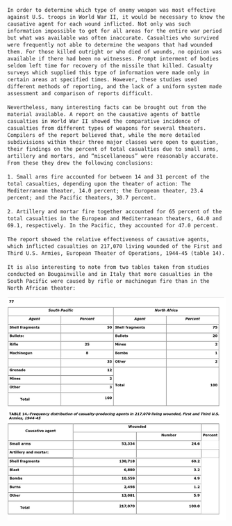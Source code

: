     In order to determine which type of enemy weapon was most effective against U.S. troops in World War II, it would be necessary to know the causative agent for each wound inflicted. Not only was such information impossible to get for all areas for the entire war period but what was available was often inaccurate. Casualties who survived were frequently not able to determine the weapons that had wounded them. For those killed outright or who died of wounds, no opinion was available if there had been no witnesses. Prompt interment of bodies seldom left time for recovery of the missile that killed. Casualty surveys which supplied this type of information were made only in certain areas at specified times. However, these studies used different methods of reporting, and the lack of a uniform system made assessment and comparison of reports difficult.

    Nevertheless, many interesting facts can be brought out from the material available. A report on the causative agents of battle casualties in World War II showed the comparative incidence of casualties from different types of weapons for several theaters. Compilers of the report believed that, while the more detailed subdivisions within their three major classes were open to question, their findings on the percent of total casualties due to small arms, artillery and mortars, and “miscellaneous” were reasonably accurate. From these they drew the following conclusions:

    1. Small arms fire accounted for between 14 and 31 percent of the total casualties, depending upon the theater of action: The Mediterranean theater, 14.0 percent; the European theater, 23.4 percent; and the Pacific theaters, 30.7 percent.

    2. Artillery and mortar fire together accounted for 65 percent of the total casualties in the European and Mediterranean theaters, 64.0 and 69.1, respectively. In the Pacific, they accounted for 47.0 percent.

    The report showed the relative effectiveness of causative agents, which inflicted casualties on 217,070 living wounded of the First and Third U.S. Armies, European Theater of Operations, 1944-45 (table 14).

    It is also interesting to note from two tables taken from studies conducted on Bougainville and in Italy that more casualties in the South Pacific were caused by rifle or machinegun fire than in the North African theater:

![causative agents table](./Causative_Agents_casualties_WWII.png)